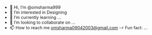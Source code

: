 - 👋 Hi, I’m @omsharma999
- 👀 I’m interested in Designing
- 🌱 I’m currently learning ...
- 💞️ I’m looking to collaborate on ...
- 📫 How to reach me omsharma09042003@gmail.com
-⚡ Fun fact: ...

<!---
omsharma999/omsharma999 is a ✨ special ✨ repository because its `README.md` (this file) appears on your GitHub profile.
You can click the Preview link to take a look at your changes.
--->
